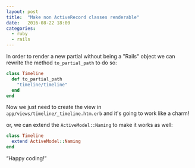 ```yaml
---
layout: post
title:  "Make non ActiveRecord classes renderable"
date:   2016-08-22 18:00
categories: 
  - ruby
  - rails
---
```


In order to render a new partial without being a "Rails" object we can rewrite the method `to_partial_path` to do so:

```ruby
class Timeline
  def to_partial_path
    "timeline/timeline"
  end
end
```

Now we just need to create the view in `app/views/timeline/_timeline.htm.erb` and it's going to work like a charm!

or, we can extend the `ActiveModel::Naming` to make it works as well:

```ruby
class Timeline
  extend ActiveModel::Naming
end
```

<q>Happy coding!</q>
